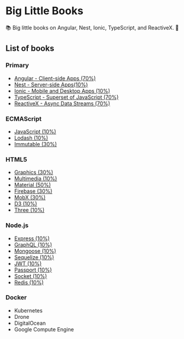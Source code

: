 # Big Little Books

:books: Big little books on Angular, Nest, Ionic, TypeScript, and ReactiveX. :memo:

## List of books

### Primary

* [Angular - Client-side Apps (70%)](https://github.com/Shyam-Chen/Big-Little-Books/blob/master/Angular/README.md)
* [Nest - Server-side Apps(10%)](https://github.com/Shyam-Chen/Big-Little-Books/blob/master/Nest/README.md)
* [Ionic - Mobile and Desktop Apps (10%)](https://github.com/Shyam-Chen/Big-Little-Books/blob/master/Ionic/README.md)
* [TypeScript - Superset of JavaScript (70%)](https://github.com/Shyam-Chen/Big-Little-Books/blob/master/TypeScript.md)
* [ReactiveX - Async Data Streams (70%)](https://github.com/Shyam-Chen/Big-Little-Books/blob/master/ReactiveX.md)

### ECMAScript

* [JavaScript (10%)](https://github.com/Shyam-Chen/Big-Little-Books/blob/master/JavaScript.md)
* [Lodash (10%)](https://github.com/Shyam-Chen/Big-Little-Books/blob/master/Lodash.md)
* [Immutable (30%)](https://github.com/Shyam-Chen/Big-Little-Books/blob/master/Immutable.md)

### HTML5

* [Graphics (30%)](https://github.com/Shyam-Chen/Big-Little-Books/blob/master/Graphics.md)
* [Multimedia (10%)](https://github.com/Shyam-Chen/Big-Little-Books/blob/master/Multimedia.md)
* [Material (50%)](https://github.com/Shyam-Chen/Big-Little-Books/blob/master/Material.md)
* [Firebase (30%)](https://github.com/Shyam-Chen/Big-Little-Books/blob/master/Firebase.md)
* [MobX (30%)](https://github.com/Shyam-Chen/Big-Little-Books/blob/master/MobX.md)
* [D3 (10%)](https://github.com/Shyam-Chen/Big-Little-Books/blob/master/D3.md)
* [Three (10%)](https://github.com/Shyam-Chen/Big-Little-Books/blob/master/Three.md)

### Node.js

* [Express (10%)](https://github.com/Shyam-Chen/Big-Little-Books/blob/master/Express.md)
* [GraphQL (10%)](https://github.com/Shyam-Chen/Big-Little-Books/blob/master/GraphQL.md)
* [Mongoose (10%)](https://github.com/Shyam-Chen/Big-Little-Books/blob/master/Mongoose.md)
* [Sequelize (10%)](https://github.com/Shyam-Chen/Big-Little-Books/blob/master/Sequelize.md)
* [JWT (10%)](https://github.com/Shyam-Chen/Big-Little-Books/blob/master/JWT.md)
* [Passport (10%)](https://github.com/Shyam-Chen/Big-Little-Books/blob/master/Passport.md)
* [Socket (10%)](https://github.com/Shyam-Chen/Big-Little-Books/blob/master/Socket.md)
* [Redis (10%)](https://github.com/Shyam-Chen/Big-Little-Books/blob/master/Redis.md)

### Docker

* Kubernetes
* Drone
* DigitalOcean
* Google Compute Engine
